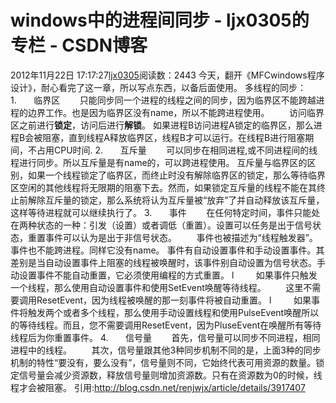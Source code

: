 # windows中的进程间同步 - ljx0305的专栏 - CSDN博客
2012年11月22日 17:17:27[ljx0305](https://me.csdn.net/ljx0305)阅读数：2443
今天，翻开《MFCwindows程序设计》，耐心看完了这一章，所以写点东西，以备后面使用。
多线程的同步：
1.       临界区
       只能同步同一个进程的线程之间的同步，因为临界区不能跨越进程的边界工作。也是因为临界区没有name，所以不能跨进程使用。
       访问临界区之前进行**锁定**，访问后进行**解锁**。
如果进程B访问进程A锁定的临界区，那么进程B会被阻塞，直到线程A释放临界区，线程B才可以运行。在线程B进行阻塞期间，不占用CPU时间.
2.       互斥量
       可以同步在相同进程,或不同进程间的线程进行同步。所以互斥量是有name的，可以跨进程使用。
互斥量与临界区的区别，如果一个线程锁定了临界区，而终止时没有解除临界区的锁定，那么等待临界区空闲的其他线程将无限期的阻塞下去。然而，如果锁定互斥量的线程不能在其终止前解除互斥量的锁定，那么系统将认为互斥量被“放弃”了并自动释放该互斥量，这样等待进程就可以继续执行了。
3.       事件
       在任何特定时间，事件只能处在两种状态的一种：引发（设置）或者调低（重置）。设置可以任务是出于信号状态，重置事件可以认为是出于非信号状态。
       事件也被描述为“线程触发器”。事件也不能跨进程。同样它没有name。
事件有自动设置事件和手动设置事件。其差别是当自动设置事件上阻塞的线程被唤醒时，该事件别自动设置为信号状态。手动设置事件不能自动重置，它必须使用编程的方式重置。
l         如果事件只触发一个线程，那么使用自动设置事件和使用SetEvent唤醒等待线程。
       这里不需要调用ResetEvent，因为线程被唤醒的那一刻事件将被自动重置。
l         如果事件将触发两个或者多个线程，那么使用手动设置线程和使用PulseEvent唤醒所以的等待线程。而且，您不需要调用ResetEvent，因为PluseEvent在唤醒所有等待线程后为你重置事件。
4.       信号量
       首先，信号量可以同步不同进程，相同进程中的线程。
       其次，信号量跟其他3种同步机制不同的是，上面3种的同步机制的特性“要没有，要么没有”，信号量则不同，它始终代表可用资源的数量。锁定信号量会减少资源数，释放信号量则增加资源数。只有在资源数为0的时候，线程才会被阻塞。
引用:http://blog.csdn.net/renjwjx/article/details/3917407
